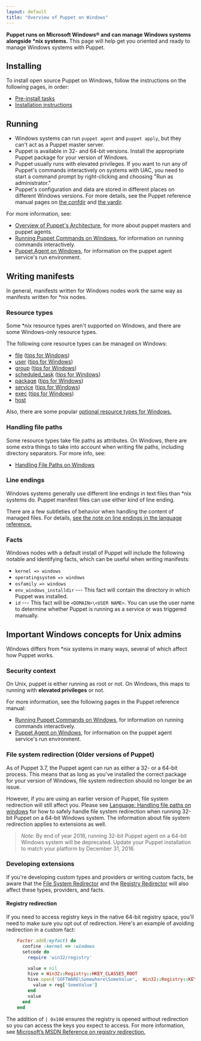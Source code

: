 ```yaml
---
layout: default
title: "Overview of Puppet on Windows"
---
```


[win_commands]: /puppet/latest/reference/services_commands_windows.html
[win_agent]: /puppet/latest/reference/services_agent_windows.html
[arch]: /puppet/latest/reference/architecture.html
[the confdir]: /puppet/latest/reference/dirs_confdir.html
[the vardir]: /puppet/latest/reference/dirs_vardir.html

**Puppet runs on Microsoft Windows® and can manage Windows systems alongside \*nix systems.** This page will help get you oriented and ready to manage Windows systems with Puppet.


## Installing

To install open source Puppet on Windows, follow the instructions on the following pages, in order:

* [Pre-install tasks](/puppet/latest/reference/install_pre.html)
* [Installation instructions](/puppet/latest/reference/install_windows.html)


## Running

* Windows systems can run `puppet agent` and `puppet apply`, but they can't act as a Puppet master server.
* Puppet is available in 32- and 64-bit versions. Install the appropriate Puppet package for your version of Windows.
* Puppet usually runs with elevated privileges. If you want to run any of Puppet's commands interactively on systems with UAC, you need to start a command prompt by right-clicking and choosing "Run as administrator."
* Puppet's configuration and data are stored in different places on different Windows versions. For more details, see the Puppet reference manual pages on [the confdir][] and [the vardir][].

For more information, see:

* [Overview of Puppet's Architecture][arch], for more about puppet masters and puppet agents.
* [Running Puppet Commands on Windows][win_commands], for information on running commands interactively.
* [Puppet Agent on Windows][win_agent], for information on the puppet agent service's run environment.


## Writing manifests

In general, manifests written for Windows nodes work the same way as manifests written for \*nix nodes.

### Resource types

Some \*nix resource types aren't supported on Windows, and there are some Windows-only resource types.

The following core resource types can be managed on Windows:

* [file](/puppet/latest/reference/type.html#file) ([tips for Windows](/puppet/latest/reference/resources_file_windows.html))
* [user](/puppet/latest/reference/type.html#user) ([tips for Windows](/puppet/latest/reference/resources_user_group_windows.html))
* [group](/puppet/latest/reference/type.html#group) ([tips for Windows](/puppet/latest/reference/resources_user_group_windows.html))
* [scheduled_task](/puppet/latest/reference/type.html#scheduledtask) ([tips for Windows](/puppet/latest/reference/resources_scheduled_task_windows.html))
* [package](/puppet/latest/reference/type.html#package) ([tips for Windows](/puppet/latest/reference/resources_package_windows.html))
* [service](/puppet/latest/reference/type.html#service) ([tips for Windows](/puppet/latest/reference/resources_service.html))
* [exec](/puppet/latest/reference/type.html#exec) ([tips for Windows](/puppet/latest/reference/resources_exec_windows.html))
* [host](/puppet/latest/reference/type.html#host)

Also, there are some popular [optional resource types for Windows.](/puppet/latest/reference/resources_windows_optional.html)

### Handling file paths

Some resource types take file paths as attributes. On Windows, there are some extra things to take into account when writing file paths, including directory separators. For more info, see:

* [Handling File Paths on Windows](/puppet/latest/reference/lang_windows_file_paths.html)

### Line endings

Windows systems generally use different line endings in text files than \*nix systems do. Puppet manifest files can use either kind of line ending.

There are a few subtleties of behavior when handling the content of managed files. For details, [see the note on line endings in the language reference.](/puppet/latest/reference/lang_summary.html#line-endings-in-windows-text-files)

### Facts

Windows nodes with a default install of Puppet will include the following notable and identifying facts, which can be useful when writing manifests:

* `kernel => windows`
* `operatingsystem => windows`
* `osfamily => windows`
* `env_windows_installdir` --- This fact will contain the directory in which Puppet was installed.
* `id` --- This fact will be `<DOMAIN>\<USER NAME>`. You can use the user name to determine whether Puppet is running as a service or was triggered manually.


## Important Windows concepts for Unix admins

Windows differs from \*nix systems in many ways, several of which affect how Puppet works.


### Security context

On Unix, puppet is either running as root or not. On Windows, this maps to running with **elevated privileges** or not.

For more information, see the following pages in the Puppet reference manual:

* [Running Puppet Commands on Windows][win_commands], for information on running commands interactively.
* [Puppet Agent on Windows][win_agent], for information on the puppet agent service's run environment.


### File system redirection (Older versions of Puppet)

As of Puppet 3.7, the Puppet agent can run as either a 32- or a 64-bit process. This means that as long as you've installed the correct package for your version of Windows, file system redirection should no longer be an issue.

However, if you are using an earlier version of Puppet, file system redirection will still affect you. Please see [Language: Handling file paths on windows](/puppet/latest/reference/lang_windows_file_paths.html) for how to safely handle file system redirection when running 32-bit Puppet on a 64-bit Windows system. The information about file system redirection applies to extensions as well.

>*Note*: By end of year 2016, running 32-bit Puppet agent on a 64-bit Windows system will be deprecated. Update your Puppet installation to match your platform by December 31, 2016.


### Developing extensions

If you're developing custom types and providers or writing custom facts, be aware that the <a href="http://msdn.microsoft.com/en-us/library/aa384187(v=vs.85).aspx">File System Redirector</a> and the <a href="http://msdn.microsoft.com/en-us/library/aa384232(v=vs.85).aspx">Registry Redirector</a> will also affect these types, providers, and facts.


#### Registry redirection

If you need to access registry keys in the native 64-bit registry space, you'll need to make sure you opt out of redirection. Here's an example of avoiding redirection in a custom fact:

~~~ ruby
    Facter.add(:myfact) do
      confine :kernel => :windows
      setcode do
        require 'win32/registry'

        value = nil
        hive = Win32::Registry::HKEY_CLASSES_ROOT
        hive.open('SOFTWARE\Somewhere\SomeValue',  Win32::Registry::KEY_READ | 0x100) do |reg|
          value = reg['SomeValue']
        end
        value
      end
    end
~~~

The addition of `| 0x100` ensures the registry is opened without redirection so you can access the keys you expect to access. For more information, see <a href="http://msdn.microsoft.com/en-us/library/aa384232(v=vs.85).aspx">Microsoft’s MSDN Reference on registry redirection.</a>

